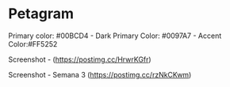 # Petagram

Primary color: #00BCD4 -
Dark Primary Color: #0097A7 -
Accent Color:#FF5252

Screenshot - (https://postimg.cc/HrwrKGfr)

Screenshot - Semana 3 (https://postimg.cc/rzNkCKwm)
